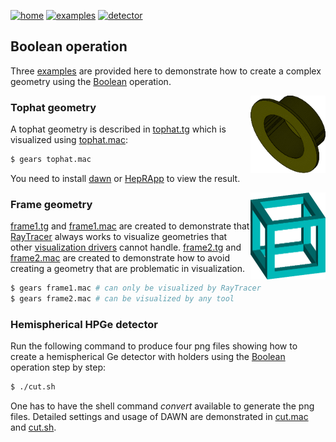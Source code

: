 [![home](https://img.shields.io/badge/gears-home-blue?style=flat)](../../..)
[![examples](https://img.shields.io/badge/gears-examples-green?style=flat)](../..)
[![detector](https://img.shields.io/badge/examples-detector-orange?style=flat)](..)

## Boolean operation

Three [examples][] are provided here to demonstrate how to create a complex geometry using the [Boolean][] operation.

<img style="float:right; width:120px;" src="tophat.png"/>

### Tophat geometry

A tophat geometry is described in [tophat.tg](tophat.tg) which is visualized using [tophat.mac](tophat.mac):

```sh
$ gears tophat.mac
```

You need to install [dawn][] or [HepRApp][] to view the result.

[examples]:https://github.com/jintonic/gears/tree/master/examples/detector/boolean
[Boolean]:{{site.g4doc}}/Detector/Geometry/geomSolids.html?highlight=boolean#solids-made-by-boolean-operations
[dawn]:https://geant4.kek.jp/~tanaka/DAWN/About_DAWN.html
[HepRApp]: https://www.slac.stanford.edu/~perl/HepRApp/

<img style="float:right; width:120px;" src="frame2.png"/>

### Frame geometry
[frame1.tg](frame1.tg) and [frame1.mac](frame1.mac) are created to demonstrate that [RayTracer][] always works to visualize geometries that other [visualization drivers][] cannot handle. [frame2.tg](frame2.tg) and [frame2.mac](frame2.mac) are created to demonstrate how to avoid creating a geometry that are problematic in visualization.

```sh
$ gears frame1.mac # can only be visualized by RayTracer
$ gears frame2.mac # can be visualized by any tool
```

[RayTracer]: ../#raytracer
[visualization drivers]: ..

### Hemispherical HPGe detector

Run the following command to produce four png files showing how to create a hemispherical Ge detector with holders using the [Boolean][] operation step by step:

~~~sh
$ ./cut.sh
~~~

One has to have the shell command *convert* available to generate the png files. Detailed settings and usage of DAWN are demonstrated in [cut.mac](cut.mac) and [cut.sh](cut.sh).

